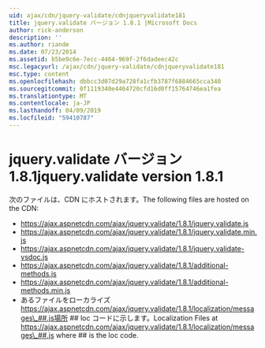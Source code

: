 ```yaml
---
uid: ajax/cdn/jquery-validate/cdnjqueryvalidate181
title: jquery.validate バージョン 1.8.1 |Microsoft Docs
author: rick-anderson
description: ''
ms.author: riande
ms.date: 07/23/2014
ms.assetid: b5be9c6e-7ecc-4464-969f-2f6dadeec42c
msc.legacyurl: /ajax/cdn/jquery-validate/cdnjqueryvalidate181
msc.type: content
ms.openlocfilehash: dbbcc3d07d29a728fa1cfb3787f6884665cca340
ms.sourcegitcommit: 0f1119340e4464720cfd16d0ff15764746ea1fea
ms.translationtype: MT
ms.contentlocale: ja-JP
ms.lasthandoff: 04/09/2019
ms.locfileid: "59410787"
---
```

# <a name="jqueryvalidate-version-181"></a><span data-ttu-id="bb82e-102">jquery.validate バージョン 1.8.1</span><span class="sxs-lookup"><span data-stu-id="bb82e-102">jquery.validate version 1.8.1</span></span>

<span data-ttu-id="bb82e-103">次のファイルは、CDN にホストされます。</span><span class="sxs-lookup"><span data-stu-id="bb82e-103">The following files are hosted on the CDN:</span></span>

- https://ajax.aspnetcdn.com/ajax/jquery.validate/1.8.1/jquery.validate.js
- https://ajax.aspnetcdn.com/ajax/jquery.validate/1.8.1/jquery.validate.min.js
- https://ajax.aspnetcdn.com/ajax/jquery.validate/1.8.1/jquery.validate-vsdoc.js
- https://ajax.aspnetcdn.com/ajax/jquery.validate/1.8.1/additional-methods.js
- https://ajax.aspnetcdn.com/ajax/jquery.validate/1.8.1/additional-methods.min.js
- <span data-ttu-id="bb82e-104">あるファイルをローカライズ https://ajax.aspnetcdn.com/ajax/jquery.validate/1.8.1/localization/messages\_##.js場所 ## loc コードに示します。</span><span class="sxs-lookup"><span data-stu-id="bb82e-104">Localization Files at https://ajax.aspnetcdn.com/ajax/jquery.validate/1.8.1/localization/messages\_##.js where ## is the loc code.</span></span>
